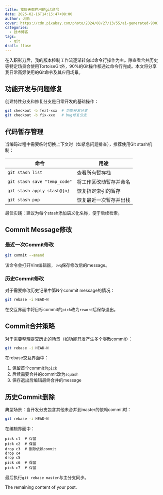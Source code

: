 ```yaml
---
title: 我每天都在用的git命令
date: 2025-02-16T14:15:47+08:00
author: 火箭
cover: https://cdn.pixabay.com/photo/2024/08/27/13/55/ai-generated-9001692_1280.jpg
categories:
  - 技术博客
tags:
  - git
draft: flase
---
```



<!--more-->
在入职影刀后，我的版本控制工作流逐渐转向以命令行操作为主。除查看合并历史等特定场景会使用TortoiseGit外，90%的Git操作都通过命令行完成。本文将分享我日常高频使用的Git命令及其应用场景。

## 功能开发与问题修复

创建特性分支和修复分支是日常开发的基础操作：
```bash
git checkout -b feat-xxx  # 功能开发分支
git checkout -b fix-xxx   # bug修复分支
```

## 代码暂存管理

当编码过程中需要临时切换上下文时（如紧急问题排查），推荐使用Git stash机制：

| 命令 | 用途 |
|------|------|
| `git stash list` | 查看所有暂存栈 |
| `git stash save "temp_code"` | 将工作区改动暂存并命名 |
| `git stash apply stash@{n}` | 恢复指定索引的暂存 |
| `git stash pop` | 恢复最近一次暂存并出栈 |

最佳实践：建议为每个stash添加语义化名称，便于后续检索。

## Commit Message修改

### 最近一次Commit修改
```bash
git commit --amend
```
该命令会打开Vim编辑器，`:wq`保存修改后的message。

### 历史Commit修改
对于需要修改历史记录中第N个commit message的情况：
```bash
git rebase -i HEAD~N
```
在交互界面中将目标commit的`pick`改为`reword`后保存退出。

## Commit合并策略

对于需要整理提交历史的场景（如功能开发产生多个零散commit）：
```bash
git rebase -i HEAD~N
```
在rebase交互界面中：
1. 保留首个commit为`pick`
2. 后续需要合并的commit改为`squash`
3. 保存退出后编辑最终合并的message

## 历史Commit删除

典型场景：当开发分支包含其他未合并到master的依赖commit时：
```bash
git rebase -i HEAD~N
```
在编辑界面中：
```git
pick c1  # 保留
pick c2  # 保留
drop c3  # 删除依赖commit
drop c4
drop c5
pick c6  # 保留
pick c7  # 保留
```
最后执行`git rebase master`与主分支同步。

The remaining content of your post.

